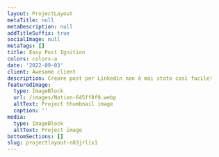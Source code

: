 ```yaml
---
layout: ProjectLayout
metaTitle: null
metaDescription: null
addTitleSuffix: true
socialImage: null
metaTags: []
title: Easy Post Ignition
colors: colors-a
date: '2022-09-03'
client: Awesome client
description: Creare post per Linkedin non è mai stato così facile!
featuredImage:
  type: ImageBlock
  url: /images/Notion-645ff8f9.webp
  altText: Project thumbnail image
  caption: ''
media:
  type: ImageBlock
  altText: Project image
bottomSections: []
slug: projectlayout-n83jrlix1
---
```

<Script src="https://gumroad.com/js/gumroad-embed.js" />
<div class="gumroad-product-embed"><a href="https://danieledamico.gumroad.com/l/easy-post-ignition">Caricamento</a></div>